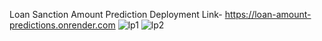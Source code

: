 Loan Sanction Amount Prediction Deployment Link- https://loan-amount-predictions.onrender.com
![lp1](https://user-images.githubusercontent.com/93577079/227311423-a3943d46-e5dc-450c-9185-de877ed452c9.png)
![lp2](https://user-images.githubusercontent.com/93577079/227311435-cb081caa-25d0-40e7-b542-ba1fb3cc753c.png)
